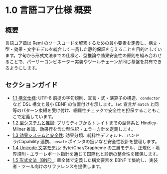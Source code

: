 # 1.0 言語コア仕様 概要

## 概要

言語コア章は Reml のソースコードを解釈するための最小要素を定義し、構文・型・効果・文字モデルを統合して一貫した静的保証を与えることを目的としています。字句から形式文法までの仕様と、型推論や効果安全性の原則を組み合わせることで、パーサーコンビネーター実装やツールチェーンが同じ基盤を共有できるようにします。

## セクションガイド

- [1.1 構文仕様](1-1-syntax.md): UTF-8 前提の字句規則、宣言・式・演算子の構造、`conductor` など DSL 構文と最小 EBNF の位置付けを示します。`let` 宣言が `match` と同等のパターン束縛を受け付け、網羅性チェックで安全性を担保することもここで定義しています。
- [1.2 型システムと推論](1-2-types-Inference.md): プリミティブからトレイトまでの型体系と Hindley-Milner 推論、効果行を含む型注釈・エラー方針を定義します。
- [1.3 効果システムと安全性](1-3-effects-safety.md): 効果分類、純粋性デフォルト、ハンドラ/Capability 連携、`unsafe` ポインタの扱いなど安全性設計を整理します。
- [1.4 Unicode 文字モデル](1-4-test-unicode-model.md): Byte/Char/Grapheme の三層モデル、正規化・境界規則・エラーレポート指針を通じて国際化と診断の整合性を確保します。
- [1.5 形式文法（BNF）](1-5-formal-grammar-bnf.md): 章全体で定義した構文要素を EBNF で集約し、実装者・ツール向けのリファレンスを提供します。
